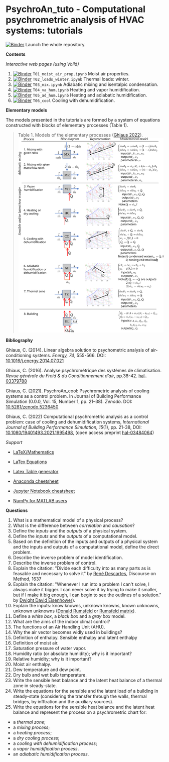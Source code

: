 # PsychroAn_tuto - Computational psychrometric analysis of HVAC systems: tutorials

[![Binder](https://mybinder.org/badge_logo.svg)](https://mybinder.org/v2/gh/cghiaus/PsychroAn_tuto/HEAD) Launch the whole repository.

**Contents**

*Interactive web pages (using Voilà)*
1. [![Binder](https://mybinder.org/badge_logo.svg)](https://mybinder.org/v2/gh/cghiaus/PsychroAn_tuto/HEAD?urlpath=%2Fvoila%2Frender%2FT01_moist_air_prop.ipynb) `T01_moist_air_prop.ipynb` Moist air properties.
2. [![Binder](https://mybinder.org/badge_logo.svg)](https://mybinder.org/v2/gh/cghiaus/PsychroAn_tuto/HEAD?urlpath=%2Fvoila%2Frender%2FT02_loads_winter.ipynb) `T02_loads_winter.ipynb` Thermal loads: winter.
3. [![Binder](https://mybinder.org/badge_logo.svg)](https://mybinder.org/v2/gh/cghiaus/PsychroAn_tuto/HEAD?urlpath=%2Fvoila%2Frender%2FT03_mix.ipynb) `T03_mix.ipynb` Adiabatic mixing and isentalpic condensation.
4. [![Binder](https://mybinder.org/badge_logo.svg)](https://mybinder.org/v2/gh/cghiaus/PsychroAn_tuto/HEAD?urlpath=%2Fvoila%2Frender%2FT04_va_hum.ipynb) `T04_va_hum.ipynb` Heating and vapor humidification.
5. [![Binder](https://mybinder.org/badge_logo.svg)](https://mybinder.org/v2/gh/cghiaus/PsychroAn_tuto/HEAD?urlpath=%2Fvoila%2Frender%2FT05_ad_hum.ipynb) `T05_ad_hum.ipynb` Heating and adiabatic humidification.
6. [![Binder](https://mybinder.org/badge_logo.svg)](https://mybinder.org/v2/gh/cghiaus/PsychroAn_tuto/HEAD?urlpath=%2Fvoila%2Frender%2FT06_cool.ipynb) `T06_cool` Cooling with dehumidification.

**Elementary models**

The models presented in the tutorials are formed by a system of equations constructed with blocks of elementary processes (Table 1).
> Table 1. Models of the elementary processes ([Ghiaus 2022](https://hal.archives-ouvertes.fr/hal-03484064/document)).
> ![](Figures/elementary_processes.svg)

**Bibliography**

Ghiaus, C. (2014). Linear algebra solution to psychometric analysis of air-conditioning systems. *Energy, 74*, 555-566. DOI: [10.1016/j.energy.2014.07.021](https://doi.org/10.1016/j.energy.2014.07.021)

Ghiaus, C. (2016). Analyse psychrométrique des systèmes de climatisation. *Revue générale du Froid & du Conditionnement d’air*, pp.38-42. [hal-03379788](https://hal.archives-ouvertes.fr/hal-03379788/document)

Ghiaus, C. (2021). PsychroAn_cool: Psychrometric analysis of cooling systems as a control problem. In Journal of Building Performance Simulation (0.0.0, Vol. 15, Number 1, pp. 21–38). *Zenodo*. DOI: [10.5281/zenodo.5236450](https://doi.org/10.5281/zenodo.5236450)

Ghiaus, C. (2022) Computational psychrometric analysis as a control problem: case of cooling and dehumidification systems, *International Journal of Building Performance Simulation, 15*(1), pp. 21-38, DOI: [10.1080/19401493.2021.1995498](https://doi.org/10.1080/19401493.2021.1995498), (open access preprint [hal-03484064](https://hal.archives-ouvertes.fr/hal-03484064/document))

*Support*

- [LaTeX/Mathematics](https://en.wikibooks.org/wiki/LaTeX/Mathematics)

- [LaTex Equations](https://latex.codecogs.com/eqneditor/editor.php)

- [Latex Table generator](https://www.tablesgenerator.com/markdown_tables#)

- [Anaconda cheetsheet](https://docs.continuum.io/anaconda/user-guide/cheatsheet/)

- [Jupyter Notebook cheatsheet](https://medium.com/ibm-data-science-experience/markdown-for-jupyter-notebooks-cheatsheet-386c05aeebed)

- [NumPy for MATLAB users](http://mathesaurus.sourceforge.net/matlab-numpy.html)

**Questions**
1. What is a mathematical model of a physical process?
2. What is the difference between *correlation* and *causation*?
3. Define the *inputs* and the *outputs* of a physical system.
4. Define the *inputs* and the *outputs* of a computational model.
5. Based on the definition of the inputs and outputs of a physical system and the inputs and outputs of a computational model, define the direct problem.
6. Describe the inverse problem of model identification.
7. Describe the inverse problem of control.
8. Explain the citation: "Divide each difficulty into as many parts as is feasable and necessary to solve it" by [René Descartes](https://www.goodreads.com/quotes/565817-divide-each-difficulty-into-as-many-parts-as-is-feasible), Discourse on Method, 1637
9. Explain the citation: "Whenever I run into a problem I can't solve, I always make it bigger. I can never solve it by trying to make it smaller, but if I make it big enough, I can begin to see the outlines of a solution." by [Dwight David Eisenhower](https://engine-for-change.com/quote-of-the-week-make-it-big-enough/)).
10. Explain the inputs: know knowns, unknown knowns, known unknowns, unknown unknowns ([Donald Rumsfeld](https://en.wikipedia.org/wiki/There_are_unknown_unknowns) or [Rumsfeld matrix](https://medium.com/@andreamantovani/known-knowns-known-unknowns-unknown-unknowns-leadership-367f346b0953)).
11. Define a *white box*, a *black box* and a *gray box* model.
12. What are the aims of the indoor climat control?
13. The functions of an Air Handling Unit (AHU).
14. Why the air vector becomes widly used in buildings?
15. Definition of enthalpy. Sensible enthalpy and latent enthalpy
16. Definition of moist air.
17. Saturation pressure of water vapor.
18. Humidity ratio (or absolute humidity); why is it important?
19. Relative humidity; why is it important?
20. Moist air enthalpy.
21. Dew temperature and dew point.
22. Dry bulb and wet bulb temperature.
23. Write the sensible heat balance and the latent heat balance of a thermal zone in steady-state.
24. Write the equations for the sensible and the latent load of a building in steady-state (considering the transfer through the walls, thermal bridges, by infltration and the auxiliary sources). 
25. Write the equations for the sensible heat balance and the latent heat balance and represent the process on a psychrometric chart for:
  - a *thermal zone*;
  - a *mixing process*;
  - a *heating process*;
  - a *dry cooling process*;
  - a *cooling with dehumidification process*;
  - a *vapor humidification process*.
  - an *adiabatic humidification process*.
